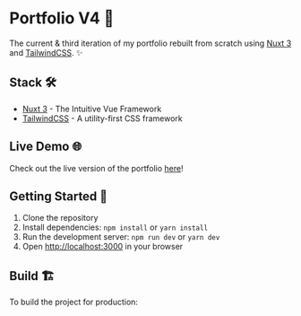 # Portfolio V4 🚀

The current & third iteration of my portfolio rebuilt from scratch using [Nuxt 3](https://nuxt.com/) and [TailwindCSS](https://tailwindcss.com/). ✨

## Stack 🛠️

- [Nuxt 3](https://nuxt.com/) - The Intuitive Vue Framework
- [TailwindCSS](https://tailwindcss.com/) - A utility-first CSS framework

## Live Demo 🌐

Check out the live version of the portfolio [here](https://comforting-bunny-74c20b.netlify.app/)!

## Getting Started 🏁

1. Clone the repository
2. Install dependencies: `npm install` or `yarn install`
3. Run the development server: `npm run dev` or `yarn dev`
4. Open [http://localhost:3000](http://localhost:3000) in your browser

## Build 🏗️

To build the project for production:
